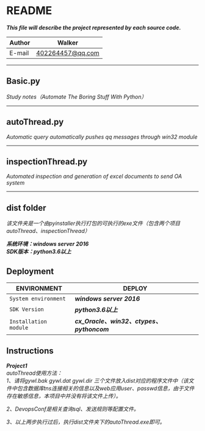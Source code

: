 README
==============
***This file will describe the project represented by each source code.***

|Author|Walker|
|---|---
|E-mail|402264457@qq.com

****
## Basic.py
*Study notes（Automate The Boring Stuff With Python）*
*****
## autoThread.py
*Automatic query automatically pushes qq messages through win32 module*
*****
## inspectionThread.py
*Automated inspection and generation of excel documents to send OA system*
*****
## dist folder
*该文件夹是一个由pyinstaller执行打包的可执行的exe文件（包含两个项目autoThread、inspectionThread）*  

***系统环境：windows server 2016***  
***SDK版本：python3.6以上***  

## Deployment
|ENVIRONMENT|DEPLOY|
|----|-----|
|`System environment`|***windows server 2016***|
|`SDK Version`|___python3.6以上___|
|`Installation module`|___cx_Oracle、win32、ctypes、pythoncom___|       
  
  
 ## Instructions
***Project1***   
*autoThread使用方法：*  
*1、请将gywl.bak gywl.dat gywl.dir 三个文件放入dist对应的程序文件中（该文件中包含数据库tns连接相关的信息以及web应用user、passwd信息，由于文件存在敏感信息，本项目中并没有将该文件上传）。*  

*2、DevopsConf是相关查询sql、发送规则等配置文件。*  

*3、以上两步执行过后，执行dist文件夹下的autoThread.exe即可。*
